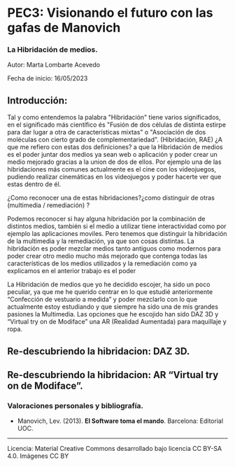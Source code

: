 # PEC3: Visionando el futuro con las gafas de Manovich 

### La Hibridación de medios. 


Autor: Marta Lombarte Acevedo


Fecha de inicio: 16/05/2023 



## Introducción:
Tal y como entendemos la palabra "Hibridación" tiene varios significados, en el significado más científico és "Fusión de dos células de distinta estirpe para dar lugar a otra de características mixtas" o "Asociación de dos moléculas con cierto grado de complementariedad". (Hibridación, RAE) ¿A que me refiero con estas dos definiciones? a que la Hibridación de medios es el poder juntar dos medios ya sean web o aplicación y poder crear un medio mejorado gracias a la union de dos de ellos.
Por ejemplo una de las hibridaciones más comunes actualmente es el cine con los videojuegos, pudiendo realizar cinemáticas en los videojuegos y poder hacerte ver que estas dentro de él.

¿Como reconocer una de estas hibridaciones?¿como distinguir de otras  (multimedia / remediación) ?

Podemos reconocer si hay alguna hibridación por la combinación de distintos medios, también si el medio a utilizar tiene interactividad como por ejemplo las aplicaciones moviles.
Pero tenemos que distinguir la hibridación de la multimedia y la remediación, ya que son cosas distintas. La hibridación es poder mezclar medios tanto antiguos como modernos para poder crear otro medio mucho más mejorado que contenga todas las características de los medios utilizados y la remediación como ya explicamos en el anterior trabajo es el poder 

La Hibridación de medios que yo he decidido escojer, ha sido un poco peculiar, ya que me he querido centrar en lo que estudié anteriormente “Confección de vestuario a medida” y poder mezclarlo con lo que actualmente estoy estudiando y que siempre ha sido una de mis grandes pasiones la Multimedia. Las opciones que he escojido han sido DAZ 3D y “Virtual try on de Modiface” una AR (Realidad Aumentada) para maquillaje y ropa.


## Re-descubriendo la hibridacion: DAZ 3D.





## Re-descubriendo la hibridacion: AR “Virtual try on de Modiface”.




### Valoraciones personales y bibliografía.

* Manovich, Lev. (2013). **El Software toma el mando**. Barcelona: Editorial UOC. 


----

Licencia: Material Creative Commons desarrollado bajo licencia CC BY-SA 4.0. Imágenes CC BY  
